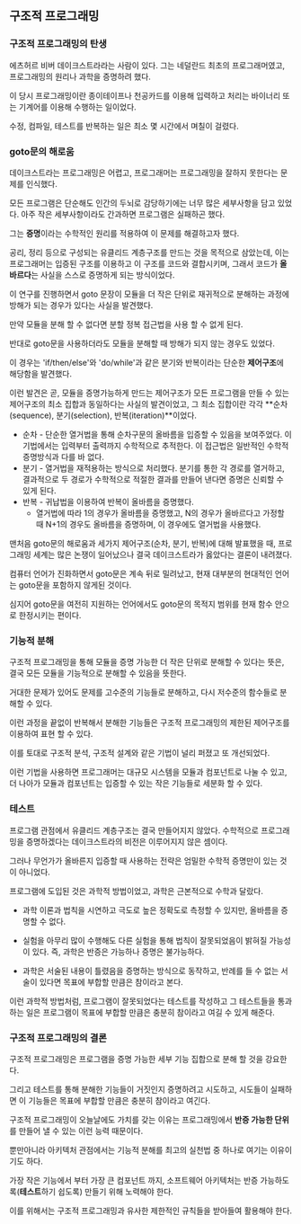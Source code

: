 ## 구조적 프로그래밍
### 구조적 프로그래밍의 탄생
에츠허르 비버 데이크스트라라는 사람이 있다. 그는 네덜란드 최초의 프로그래머였고, 프로그래밍의 원리나 과학을 증명하려 했다.   

이 당시 프로그래밍이란 종이테이프나 천공카드를 이용해 입력하고 처리는 바이너리 또는 기계어를 이용해 수행하는 일이었다.   

수정, 컴파일, 테스트를 반복하는 일은 최소 몇 시간에서 며칠이 걸렸다.   
   
### goto문의 해로움
데이크스트라는 프로그래밍은 어렵고, 프로그래머는 프로그래밍을 잘하지 못한다는 문제를 인식했다.   

모든 프로그램은 단순해도 인간의 두뇌로 감당하기에는 너무 많은 세부사항을 담고 있었다. 아주 작은 세부사항이라도 간과하면 프로그램은 실패하곤 했다.   
   
그는 **증명**이라는 수학적인 원리를 적용하여 이 문제를 해결하고자 했다.    

공리, 정리 등으로 구성되는 유클리드 계층구조를 만드는 것을 목적으로 삼았는데, 이는 프로그래머는 입증된 구조를 이용하고 이 구조를 코드와 결합시키며, 그래서 코드가 **올바르다**는 사실을 스스로 증명하게 되는 방식이었다. 
   
이 연구를 진행하면서 goto 문장이 모듈을 더 작은 단위로 재귀적으로 분해하는 과정에 방해가 되는 경우가 있다는 사실을 발견했다.   

만약 모듈을 분해 할 수 없다면 분할 정복 접근법을 사용 할 수 없게 된다.   
   
반대로 goto문을 사용하더라도 모듈을 분해할 때 방해가 되지 않는 경우도 있었다.   

이 경우는 'if/then/else'와 'do/while'과 같은 분기와 반복이라는 단순한 **제어구조**에 해당함을 발견했다.
   
이런 발견은 곧, 모듈을 증명가능하게 만드는 제어구조가 모든 프로그램을 만들 수 있는 제어구조의 최소 집합과 동일하다는 사실의 발견이었고, 그 최소 집합이란 각각 **순차(sequence), 분기(selection), 반복(iteration)**이었다.   
   
* 순차 - 단순한 열거법을 통해 순차구문의 올바름을 입증할 수 있음을 보여주었다. 이 기법에서는 입력부터 출력까지 수학적으로 추적한다. 이 접근법은 일반적인 수학적 증명방식과 다를 바 없다.
* 분기 - 열거법을 재적용하는 방식으로 처리했다. 분기를 통한 각 경로를 열거하고, 결과적으로 두 경로가 수학적으로 적절한 결과를 만들어 낸다면 증명은 신뢰할 수 있게 된다.
* 반복 - 귀납법을 이용하여 반복이 올바름을 증명했다. 
  * 열거법에 따라 1의 경우가 올바름을 증명했고, N의 경우가 올바르다고 가정할 때 N+1의 경우도 올바름을 증명하며, 이 경우에도 열거법을 사용했다.
  
맨처음 goto문의 해로움과 세가지 제어구조(순차, 분기, 반복)에 대해 발표했을 때, 프로그래밍 세계는 많은 논쟁이 일어났으나 결국 데이크스트라가 옳았다는 결론이 내려졌다.   
   
컴퓨터 언어가 진화하면서 goto문은 계속 뒤로 밀려났고, 현재 대부분의 현대적인 언어는 goto문을 포함하지 않게된 것이다.   

심지어 goto문을 여전히 지원하는 언어에서도 goto문의 목적지 범위를 현재 함수 안으로 한정시키는 편이다.   
   
### 기능적 분해
구조적 프로그래밍을 통해 모듈을 증명 가능한 더 작은 단위로 분해할 수 있다는 뜻은, 결국 모든 모듈을 기능적으로 분해할 수 있음을 뜻한다.   

거대한 문제가 있어도 문제를 고수준의 기능들로 분해하고, 다시 저수준의 함수들로 분해할 수 있다.   

이런 과정을 끝없이 반복해서 분해한 기능들은 구조적 프로그래밍의 제한된 제어구조를 이용하여 표현 할 수 있다.   
   
이를 토대로 구조적 분석, 구조적 설계와 같은 기법이 널리 퍼졌고 또 개선되었다.   

이런 기법을 사용하면 프로그래머는 대규모 시스템을 모듈과 컴포넌트로 나눌 수 있고, 더 나아가 모듈과 컴포넌트는 입증할 수 있는 작은 기능들로 세분화 할 수 있다.   
   
### 테스트
프로그램 관점에서 유클리드 계층구조는 결국 만들어지지 않았다. 수학적으로 프로그래밍을 증명하겠다는 데이크스트라의 비전은 이루어지지 않은 셈이다.   

그러나 무언가가 올바른지 입증할 때 사용하는 전략은 엄밀한 수학적 증명만이 있는 것이 아니었다.   

프로그램에 도입된 것은 과학적 방법이었고, 과학은 근본적으로 수학과 달랐다.   

* 과학 이론과 법칙을 시연하고 극도로 높은 정확도로 측정할 수 있지만, 올바름을 증명할 수 없다.   

* 실험을 아무리 많이 수행해도 다른 실험을 통해 법칙이 잘못되었음이 밝혀질 가능성이 있다. 즉, 과학은 반증은 가능하나 증명은 불가능하다.   
   
* 과학은 서술된 내용이 틀렸음을 증명하는 방식으로 동작하고, 반례를 들 수 없는 서술이 있다면 목표에 부합할 만큼은 참이라고 본다.   

이런 과학적 방법처럼, 프로그램이 잘못되었다는 테스트를 작성하고 그 테스트들을 통과하는 일은 프로그램이 목표에 부합할 만큼은 충분히 참이라고 여길 수 있게 해준다.   
   
### 구조적 프로그래밍의 결론
구조적 프로그래밍은 프로그램을 증명 가능한 세부 기능 집합으로 분해 할 것을 강요한다.   

그리고 테스트를 통해 분해한 기능들이 거짓인지 증명하려고 시도하고, 시도들이 실패하면 이 기능들은 목표에 부합할 만큼은 충분히 참이라고 여긴다.   
   
구조적 프로그래밍이 오늘날에도 가치를 갖는 이유는 프로그래밍에서 **반증 가능한 단위**를 만들어 낼 수 있는 이런 능력 때문이다.   

뿐만아니라 아키텍처 관점에서는 기능적 분해를 최고의 실천법 중 하나로 여기는 이유이기도 하다.   
   
가장 작은 기능에서 부터 가장 큰 컴포넌트 까지, 소프트웨어 아키텍처는 반증 가능하도록(**테스트**하기 쉽도록) 만들기 위해 노력해야 한다.    

이를 위해서는 구조적 프로그래밍과 유사한 제한적인 규칙들을 받아들여 활용해야 한다.
